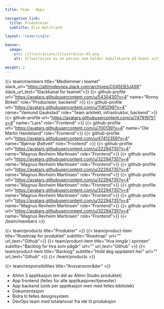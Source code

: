 ```yaml
---
title: Team - Apps

navigation_link:
  title: Produkteier
  subtitle: Elin Walstrand

layout: 'team/single'

banner:
  image:
    src: /illustrations/illustration-03.png
    alt: Illustrasjon av en person som holder mobilskjerm på kneet sitt

weight: 2
---
```


{{< team/members title="Medlemmer i teamet" slack_url="https://altinndevops.slack.com/archives/C045EB3JA9X" slack_url_text="Slackkanal for teamet">}}
  {{< github-profile url="https://avatars.githubusercontent.com/u/5430430?v=4"  name="Ronny Birkeli"            role="Producteier, backend" >}}
  {{< github-profile url="https://avatars.githubusercontent.com/u/1145298?v=4"  name="Vemund Gaukstad"          role="Team arkitekt, infrastruktur, backend" >}}
  {{< github-profile url="https://avatars.githubusercontent.com/u/74791975?v=4" name="Lars"                     role="Frontend" >}}
  {{< github-profile url="https://avatars.githubusercontent.com/u/700139?v=4"   name="Ole Martin Handeland"     role="Frontend">}}
  {{< github-profile url="https://avatars.githubusercontent.com/u/47412359?v=4" name="Bjørnar Østtveit"         role="Frontend" >}}
  {{< github-profile url="https://avatars.githubusercontent.com/u/32294735?v=4" name="Magnus Revheim Martinsen" role="Frontend">}}
  {{< github-profile url="https://avatars.githubusercontent.com/u/32294735?v=4" name="Magnus Revheim Martinsen" role="Frontend">}}
  {{< github-profile url="https://avatars.githubusercontent.com/u/32294735?v=4" name="Magnus Revheim Martinsen" role="Frontend">}}
  {{< github-profile url="https://avatars.githubusercontent.com/u/32294735?v=4" name="Magnus Revheim Martinsen" role="Frontend">}}
  {{< github-profile url="https://avatars.githubusercontent.com/u/32294735?v=4" name="Magnus Revheim Martinsen" role="Frontend">}}
  {{< github-profile url="https://avatars.githubusercontent.com/u/32294735?v=4" name="Magnus Revheim Martinsen" role="Frontend">}}
  {{< github-profile url="https://avatars.githubusercontent.com/u/32294735?v=4" name="Magnus Revheim Martinsen" role="Frontend">}}
{{< /team/members >}}

{{< team/products title="Produkter" >}}
  {{< team/product-item title="Roadmap for produktet" subtitle="Roadmap" url="" url_text="Github">}}
  {{< team/product-item title="Hva inngår i sprinten" subtitle="Backlog for hva som pågår" url="" url_text="Github" >}}
  {{< team/product-item title="Backlog" subtitle="Hold deg oppdatert her" url="" url_text="Github" >}}
{{< /team/products >}}


{{< team/responsibilities title="Ansvarsområder" >}}

- Altinn 3 applikasjon (en del av Altinn Studio produktet)
- App frontend (felles for alle applikasjoner/tjenester)
- App backend (unik per applikasjon men med felles bibliotek)
- Dokumentasjon
- Bidra til felles designsystem
- DevOps team med totalansvar fra idé til produksjon

